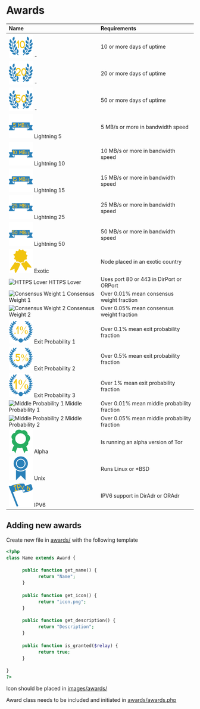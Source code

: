 # Awards

| Name | Requirements
| :--- | :-----
| ![Red Diamond](images/rewards/10_days_uptime.png) - | 10 or more days of uptime
| ![Blue Diamond](images/rewards/20_days_uptime.png) - | 20 or more days of uptime
| ![Blue Diamond](images/rewards/50_days_uptime.png) - | 50 or more days of uptime
| ![Lightning 1](images/rewards/5_mb_speed.png) Lightning 5 | 5 MB/s or more in bandwidth speed
| ![Lightning 10](images/rewards/10_mb_speed.png) Lightning 10 | 10 MB/s or more in bandwidth speed
| ![Lightning 15](images/rewards/15_mb_speed.png) Lightning 15 | 15 MB/s or more in bandwidth speed
| ![Lightning 25](images/rewards/25_mb_speed.png) Lightning 25 | 25 MB/s or more in bandwidth speed
| ![Lightning 50](images/rewards/50_mb_speed.png) Lightning 50 | 50 MB/s or more in bandwidth speed
| ![Exotic](images/rewards/exotic.png) Exotic | Node placed in an exotic country
| ![HTTPS Lover](images/rewards/404.png) HTTPS Lover | Uses port 80 or 443 in DirPort or ORPort
| ![Consensus Weight 1](images/rewards/404.png) Consensus Weight 1 | Over 0.01% mean consensus weight fraction
| ![Consensus Weight 2](images/rewards/404.png) Consensus Weight 2 | Over 0.05% mean consensus weight fraction
| ![Exit Probability 1](images/rewards/exit_prob_0.1%25.png) Exit Probability 1 | Over 0.1% mean exit probability fraction
| ![Exit Probability 2](images/rewards/exit_prob_0.5%25.png) Exit Probability 2 | Over 0.5% mean exit probability fraction
| ![Exit Probability 3](images/rewards/exit_prob_1%25.png) Exit Probability 3 | Over 1% mean exit probability fraction
| ![Middle Probability 1](images/rewards/404.png) Middle Probability 1 | Over 0.01% mean middle probability fraction
| ![Middle Probability 2](images/rewards/404.png) Middle Probability 2 | Over 0.05% mean middle probability fraction
| ![Alpha](images/rewards/alpha.png) Alpha | Is running an alpha version of Tor
| ![Unix](images/rewards/linux.png) Unix | Runs Linux or *BSD 
| ![IPV6](images/rewards/IPv6.png) IPV6 | IPV6 support in DirAdr or ORAdr

## Adding new awards

Create new file in [awards/](awards/) with the following template

```php
<?php
class Name extends Award {

      public function get_name() {
            return "Name";
      }

      public function get_icon() {
            return "icon.png";
      }

      public function get_description() {
            return "Description";
      }

      public function is_granted($relay) {
            return true;
      }

}
?>
```

Icon should be placed in [images/awards/](images/awards/)

Award class needs to be included and initiated in [awards/awards.php](awards/awards.php)
